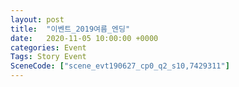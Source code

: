 ```yaml
---
layout: post
title:  "이벤트_2019여름_엔딩"
date:   2020-11-05 10:00:00 +0000
categories: Event
Tags: Story Event
SceneCode: ["scene_evt190627_cp0_q2_s10,7429311"]
---
```

